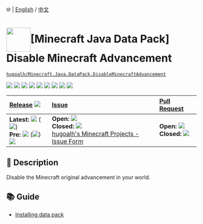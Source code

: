 🌐 | [English](./README.md) / [中文](./README.zh.md)

# <img align="center" src="https://i.imgur.com/L7AiqxP.png" height="64px" />\[Minecraft Java Data Pack\] Disable Minecraft Advancement

[`hugoalh/Minecraft.Java.DataPack.DisableMinecraftAdvancement`](https://github.com/hugoalh/Minecraft.Java.DataPack.DisableMinecraftAdvancement)

[![](https://img.shields.io/github/contributors/hugoalh/Minecraft.Java.DataPack.DisableMinecraftAdvancement?style=flat-square&logo=github)](https://github.com/hugoalh/Minecraft.Java.DataPack.DisableMinecraftAdvancement/graphs/contributors)
[![](https://img.shields.io/github/license/hugoalh/Minecraft.Java.DataPack.DisableMinecraftAdvancement?style=flat-square&logo=github)](https://github.com/hugoalh/Minecraft.Java.DataPack.DisableMinecraftAdvancement/blob/master/LICENSE.md)
![](https://img.shields.io/github/languages/count/hugoalh/Minecraft.Java.DataPack.DisableMinecraftAdvancement?style=flat-square&logo=github)
![](https://img.shields.io/github/languages/top/hugoalh/Minecraft.Java.DataPack.DisableMinecraftAdvancement?style=flat-square&logo=github)
![](https://img.shields.io/github/repo-size/hugoalh/Minecraft.Java.DataPack.DisableMinecraftAdvancement?style=flat-square&logo=github)
![](https://img.shields.io/github/languages/code-size/hugoalh/Minecraft.Java.DataPack.DisableMinecraftAdvancement?style=flat-square&logo=github)
![](https://img.shields.io/github/watchers/hugoalh/Minecraft.Java.DataPack.DisableMinecraftAdvancement?style=flat-square&logo=github)
![](https://img.shields.io/github/stars/hugoalh/Minecraft.Java.DataPack.DisableMinecraftAdvancement?style=flat-square&logo=github)
![](https://img.shields.io/github/forks/hugoalh/Minecraft.Java.DataPack.DisableMinecraftAdvancement?style=flat-square&logo=github)

| **[Release](https://github.com/hugoalh/Minecraft.Java.DataPack.DisableMinecraftAdvancement/releases)** ![](https://img.shields.io/github/downloads/hugoalh/Minecraft.Java.DataPack.DisableMinecraftAdvancement/total?style=flat-square&color=000000&label=%20) | **[Issue](https://github.com/hugoalh/Minecraft.Java.DataPack.DisableMinecraftAdvancement/issues?q=is%3Aissue)** | **[Pull Request](https://github.com/hugoalh/Minecraft.Java.DataPack.DisableMinecraftAdvancement/pulls?q=is%3Apr)** |
|:----|:----|:----|
| **Latest:** ![](https://img.shields.io/github/release/hugoalh/Minecraft.Java.DataPack.DisableMinecraftAdvancement?sort=semver&style=flat-square&color=000000&label=%20) (![](https://img.shields.io/github/release-date/hugoalh/Minecraft.Java.DataPack.DisableMinecraftAdvancement?style=flat-square&color=000000&label=%20))<br />**Pre:** ![](https://img.shields.io/github/release/hugoalh/Minecraft.Java.DataPack.DisableMinecraftAdvancement?include_prereleases&sort=semver&style=flat-square&color=000000&label=%20) (![](https://img.shields.io/github/release-date-pre/hugoalh/Minecraft.Java.DataPack.DisableMinecraftAdvancement?style=flat-square&color=000000&label=%20))<br />[![](https://img.shields.io/static/v1?style=flat-square&logo=curseforge&label=curseforge&message=%20&color=orange)](https://www.curseforge.com/minecraft/customization/disableminecraftadvancement) | **Open:** ![](https://img.shields.io/github/issues-raw/hugoalh/Minecraft.Java.DataPack.DisableMinecraftAdvancement?style=flat-square&color=000000&label=%20)<br />**Closed:** ![](https://img.shields.io/github/issues-closed-raw/hugoalh/Minecraft.Java.DataPack.DisableMinecraftAdvancement?style=flat-square&color=000000&label=%20)<br />[hugoalh's Minecraft Projects - Issue Form](https://docs.google.com/forms/d/e/1FAIpQLSf7THj4zWMeT5vC4Hs3dx9nZLzUy0Tn7bS3unExHTw13g0ZuA/viewform?usp=sf_link) | **Open:** ![](https://img.shields.io/github/issues-pr-raw/hugoalh/Minecraft.Java.DataPack.DisableMinecraftAdvancement?style=flat-square&color=000000&label=%20)<br />**Closed:** ![](https://img.shields.io/github/issues-pr-closed-raw/hugoalh/Minecraft.Java.DataPack.DisableMinecraftAdvancement?style=flat-square&color=000000&label=%20) |

## 📜 Description

Disable the Minecraft original advancement in your world.

## 📚 Guide

- [Installing data pack](https://minecraft.gamepedia.com/Tutorials/Installing_a_data_pack)
